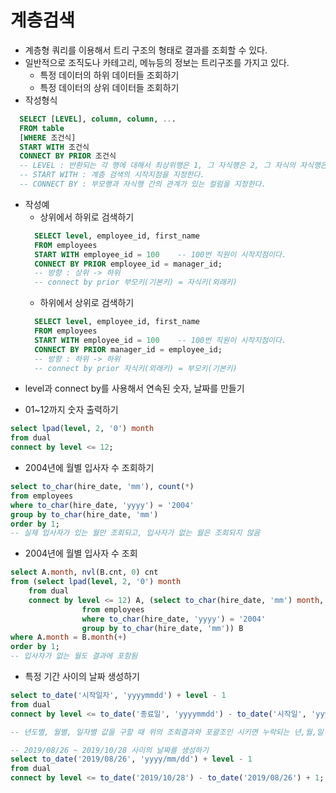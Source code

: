 # 계층검색
- 계층형 쿼리를 이용해서 트리 구조의 형태로 결과를 조회할 수 있다.
- 일반적으로 조직도나 카테고리, 메뉴등의 정보는 트리구조를 가지고 있다.
  + 특정 데이터의 하위 데이터들 조회하기
  + 특정 데이터의 상위 데이터들 조회하기
- 작성형식
```sql
  SELECT [LEVEL], column, column, ...
  FROM table
  [WHERE 조건식]
  START WITH 조건식
  CONNECT BY PRIOR 조건식
  -- LEVEL : 반환되는 각 행에 대해서 최상위행은 1, 그 자식행은 2, 그 자식의 자식행은 3과 같은 방식의 값을 반환
  -- START WITH : 계층 검색의 시작지점을 지정한다.	
  -- CONNECT BY : 부모행과 자식행 간의 관계가 있는 컬럼을 지정한다.
```
- 작성예
  + 상위에서 하위로 검색하기
  ```sql
    SELECT level, employee_id, first_name
    FROM employees
    START WITH employee_id = 100	-- 100번 직원이 시작지점이다.
    CONNECT BY PRIOR employee_id = manager_id;
    -- 방향 : 상위 -> 하위
    -- connect by prior 부모키(기본키) = 자식키(외래키)	
  ```
  + 하위에서 상위로 검색하기
  ```sql
    SELECT level, employee_id, first_name
    FROM employees
    START WITH employee_id = 100	-- 100번 직원이 시작지점이다.
    CONNECT BY PRIOR manager_id = employee_id;
    -- 방향 : 하위 -> 하위
    -- connect by prior 자식키(외래키) = 부모키(기본키)
  ```
+ level과 connect by를 사용해서 연속된 숫자, 날짜를 만들기
* 01~12까지 숫자 출력하기
```sql
select lpad(level, 2, '0') month
from dual 
connect by level <= 12;
```
* 2004년에 월별 입사자 수 조회하기
```sql
select to_char(hire_date, 'mm'), count(*)
from employees 
where to_char(hire_date, 'yyyy') = '2004'
group by to_char(hire_date, 'mm')
order by 1;
-- 실제 입사자가 있는 월만 조회되고, 입사자가 없는 월은 조회되지 않음
```
* 2004년에 월별 입사자 수 조회
```sql
select A.month, nvl(B.cnt, 0) cnt
from (select lpad(level, 2, '0') month 
    from dual
    connect by level <= 12) A, (select to_char(hire_date, 'mm') month, count(*) cnt
				from employees
				where to_char(hire_date, 'yyyy') = '2004'
				group by to_char(hire_date, 'mm')) B
where A.month = B.month(+)
order by 1;
-- 입사자가 없는 월도 결과에 포함됨
```
* 특정 기간 사이의 날짜 생성하기
```sql
select to_date('시작일자', 'yyyymmdd') + level - 1
from dual
connect by level <= to_date('종료일', 'yyyymmdd') - to_date('시작일', 'yyyymmdd') + 1;

-- 년도별, 월별, 일자별 값을 구할 때 위의 조회결과와 포괄조인 시키면 누락되는 년,월,일 없이 조회가 가능하다
```
```sql
-- 2019/08/26 ~ 2019/10/28 사이의 날짜를 생성하기
select to_date('2019/08/26', 'yyyy/mm/dd') + level - 1
from dual 
connect by level <= to_date('2019/10/28') - to_date('2019/08/26') + 1;
```
			
		

	

